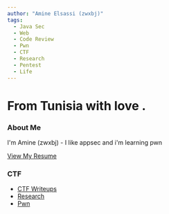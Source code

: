 ```yaml
---
author: "Amine Elsassi (zwxbj)"
tags:
  - Java Sec
  - Web
  - Code Review
  - Pwn
  - CTF
  - Research
  - Pentest
  - Life
---
```


# From Tunisia with love .

### About Me 

I'm Amine (zwxbj) - I like appsec and i'm learning pwn 

[View My Resume](./resume/Amine.cv.eng.pdf)

### CTF 
- [CTF Writeups](./ctf/)
- [Research](./research/)
- [Pwn](./pwn/)